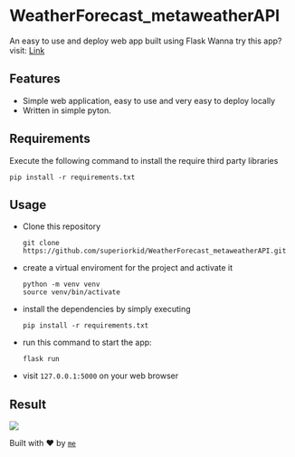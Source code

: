 # WeatherForecast_metaweatherAPI

An easy to use and deploy web app built using Flask
Wanna try this app? visit: [Link](#)

## Features

- Simple web application, easy to use and very easy to deploy locally
- Written in simple pyton.

## Requirements

Execute the following command to install the require third party libraries

```
pip install -r requirements.txt
```

## Usage

- Clone this repository

  ```
  git clone https://github.com/superiorkid/WeatherForecast_metaweatherAPI.git
  ```

- create a virtual enviroment for the project and activate it

  ```
  python -m venv venv
  source venv/bin/activate
   ```

- install the dependencies by simply executing

  ```
  pip install -r requirements.txt
  ```

- run this command to start the app:

  ```
  flask run
  ```

- visit `127.0.0.1:5000` on your web browser

## Result

![](https://github.com/superiorkid/WeatherForecast_metaweatherAPI/blob/master/result/weather_app_result.gif)


Built with ♥ by [`me`](https://github.com/superiorkid)

